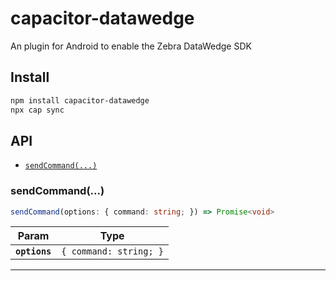 # capacitor-datawedge

An plugin for Android to enable the Zebra DataWedge SDK

## Install

```bash
npm install capacitor-datawedge
npx cap sync
```

## API

<docgen-index>

* [`sendCommand(...)`](#sendcommand)

</docgen-index>

<docgen-api>
<!--Update the source file JSDoc comments and rerun docgen to update the docs below-->

### sendCommand(...)

```typescript
sendCommand(options: { command: string; }) => Promise<void>
```

| Param         | Type                              |
| ------------- | --------------------------------- |
| **`options`** | <code>{ command: string; }</code> |

--------------------

</docgen-api>
